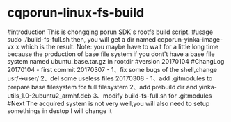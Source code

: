 # cqporun-linux-fs-build
#introduction
    This is chongqing porun SDK's rootfs build script.
#usage
    sudo ./bulid-fs-full.sh
    then, you will get a dir named cqporun-yinka-image-vx.x which is the result.
    Note:
    you maybe have to wait for a little long time because the production of base file system 
    if you dont't have a base file system named ubuntu_base.tar.gz in rootdir
#version
    20170104
#ChangLog
    20170104 - first commit
    20170307 - 
    1、fix some bugs of the shell,change usr/->user/
    2、del some useless files
    20170308 - 
    1、add .gitmodules to prepare base filesystem for full filesystem 
    2、add prebuild dir and yinka-utils_1.0-2ubuntu2_armhf.deb
    3、modify build-fs-full.sh for .gitmodules
#Next
    The acquired system is not very well,you will also need to setup somethings in destop
    I will change it
    
    
